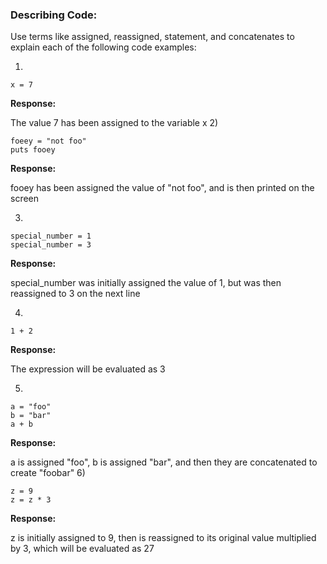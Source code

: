 ### Describing Code:

Use terms like assigned, reassigned, statement, and concatenates to explain each of the following code examples:

1)

```
x = 7
```

**Response:**

The value 7 has been assigned to the variable x
2)

```
foeey = "not foo"
puts fooey
```

**Response:**

fooey has been assigned the value of "not foo", and is then printed on the screen

3)

```
special_number = 1
special_number = 3
```

**Response:**

special_number was initially assigned the value of 1, but was then reassigned to 3 on the next line

4)

```
1 + 2
```
**Response:**

The expression will be evaluated as 3

5)

```
a = "foo"
b = "bar"
a + b

```

**Response:**

a is assigned "foo", b is assigned "bar", and then they are concatenated to create "foobar"
6)

```
z = 9
z = z * 3
```

**Response:**

z is initially assigned to 9, then is reassigned to its original value multiplied by 3, which will be evaluated as 27
